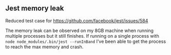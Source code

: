 ## Jest memory leak

Reduced test case for https://github.com/facebook/jest/issues/584

The memory leak can be observed on my 8GB machine when running multiple processes but it still finishes. If running on a single process with `node node_modules/.bin/jest --runInBand` I've been able to get the process to reach the max memory and crash.
